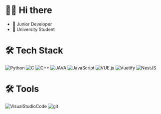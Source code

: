 
# 👋🏻 Hi there  

- 💼   Junior Developer
- 🏫   University Student

# 🛠 Tech Stack

![Python](https://img.shields.io/badge/python-3776ab.svg?logo=python&logoColor=white&style=for-the-badge) ![C](https://img.shields.io/badge/C-A8B9CC.svg?logo=C&logoColor=white&style=for-the-badge)                         ![C++](https://img.shields.io/badge/C++-00599C.svg?logo=cplusplus&logoColor=white&style=for-the-badge)   ![JAVA](https://img.shields.io/badge/java-007396.svg?logo=java&logoColor=white&style=for-the-badge)      ![JavaScript](https://img.shields.io/badge/javascript-F7DF1E.svg?logo=javascript&logoColor=white&style=for-the-badge)
![VUE.js](https://img.shields.io/badge/vue-4FC08D.svg?logo=vue.js&logoColor=white&style=for-the-badge)            ![Vuetify](https://img.shields.io/badge/Vuetify-1867C0.svg?logo=vuetify&logoColor=white&style=for-the-badge)     ![NestJS](https://img.shields.io/badge/Nestjs-E0234E.svg?logo=nestjs&logoColor=white&style=for-the-badge)

# 🛠  Tools  
![VisualStudioCode](https://img.shields.io/badge/visual_studio_code-007ACC.svg?logo=visualstudiocode&logoColor=white&style=for-the-badge)  ![git](https://img.shields.io/badge/git-F05032.svg?logo=git&logoColor=white&style=for-the-badge)
